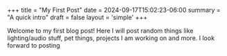 +++
title = "My First Post"
date = 2024-09-17T15:02:23-06:00
summary = "A quick intro"
draft = false
layout = 'simple'
+++

Welcome to my first blog post! Here I will post random things like lighting/audio stuff, pet things, projects I am working on and more.
I look forward to posting
